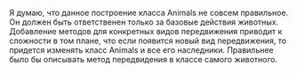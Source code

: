Я думаю, что данное построение  класса Animals не совсем правильное. Он должен быть
ответственен только за базовые действия животных. 
Добавление методов для конкретных видов передвижения приводит к сложности в том плане, что
если появится новый вид передвижения, то придется изменять класс Animals и все его наследники.
Правильнее было бы описывать метод передвидения в классе самого животного.